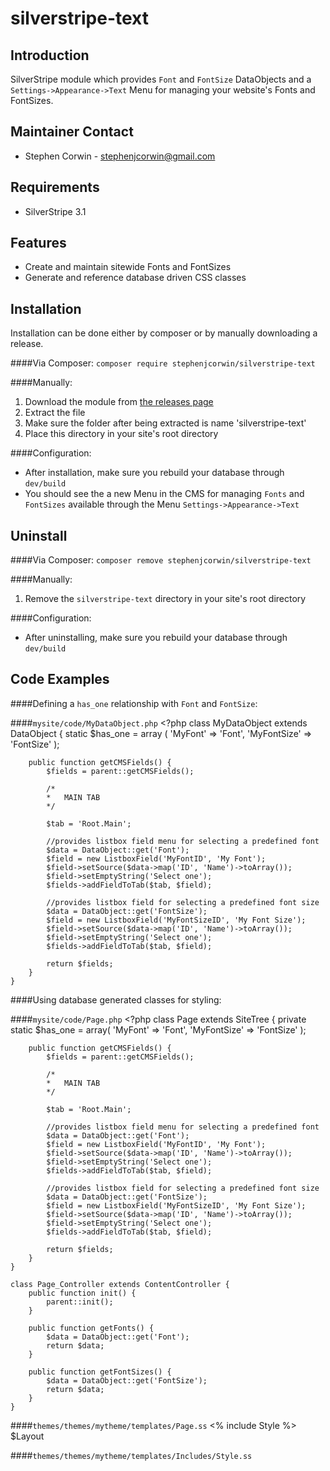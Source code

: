 silverstripe-text
=======================================

Introduction
---------------------------------------
SilverStripe module which provides `Font` and `FontSize` DataObjects and a `Settings->Appearance->Text` Menu for managing your website's Fonts and FontSizes.

Maintainer Contact
---------------------------------------
-   Stephen Corwin - <stephenjcorwin@gmail.com>
   
Requirements
---------------------------------------
-   SilverStripe 3.1

Features
---------------------------------------
-   Create and maintain sitewide Fonts and FontSizes
-   Generate and reference database driven CSS classes

Installation
---------------------------------------
Installation can be done either by composer or by manually downloading a release.

####Via Composer:
`composer require stephenjcorwin/silverstripe-text`

####Manually:
1.   Download the module from [the releases page](https://github.com/stephenjcorwin/silverstripe-text/releases)
2.   Extract the file
3.   Make sure the folder after being extracted is name 'silverstripe-text'
4.   Place this directory in your site's root directory

####Configuration:
-   After installation, make sure you rebuild your database through `dev/build`
-	You should see the a new Menu in the CMS for managing `Fonts` and `FontSizes` available through the Menu `Settings->Appearance->Text`

Uninstall
---------------------------------------
####Via Composer:
`composer remove stephenjcorwin/silverstripe-text`

####Manually:
1.   Remove the `silverstripe-text` directory in your site's root directory

####Configuration:
-   After uninstalling, make sure you rebuild your database through `dev/build`

Code Examples
---------------------------------------
####Defining a `has_one` relationship with `Font` and `FontSize`:

####`mysite/code/MyDataObject.php`
    <?php
    class MyDataObject extends DataObject {
        static $has_one = array (
            'MyFont' => 'Font',
            'MyFontSize' => 'FontSize'
        );
    
        public function getCMSFields() {
            $fields = parent::getCMSFields();
    
            /*
            *   MAIN TAB
            */
    
            $tab = 'Root.Main';
            
            //provides listbox field menu for selecting a predefined font
            $data = DataObject::get('Font');
            $field = new ListboxField('MyFontID', 'My Font');
    	    $field->setSource($data->map('ID', 'Name')->toArray());
    	    $field->setEmptyString('Select one');
    	    $fields->addFieldToTab($tab, $field);
            
            //provides listbox field for selecting a predefined font size
    	    $data = DataObject::get('FontSize');
    	    $field = new ListboxField('MyFontSizeID', 'My Font Size');
    	    $field->setSource($data->map('ID', 'Name')->toArray());
    	    $field->setEmptyString('Select one');
    	    $fields->addFieldToTab($tab, $field);
    
            return $fields;
    	}
    }

####Using database generated classes for styling:

####`mysite/code/Page.php`
    <?php
    class Page extends SiteTree {
    	private static $has_one = array(
    		'MyFont' => 'Font',
            'MyFontSize' => 'FontSize'
		);

		public function getCMSFields() {
            $fields = parent::getCMSFields();
    
            /*
            *   MAIN TAB
            */
    
            $tab = 'Root.Main';
            
            //provides listbox field menu for selecting a predefined font
    	    $data = DataObject::get('Font');
    	    $field = new ListboxField('MyFontID', 'My Font');
    	    $field->setSource($data->map('ID', 'Name')->toArray());
    	    $field->setEmptyString('Select one');
    	    $fields->addFieldToTab($tab, $field);
            
            //provides listbox field for selecting a predefined font size
    	    $data = DataObject::get('FontSize');
    	    $field = new ListboxField('MyFontSizeID', 'My Font Size');
    	    $field->setSource($data->map('ID', 'Name')->toArray());
    	    $field->setEmptyString('Select one');
    	    $fields->addFieldToTab($tab, $field);
    
            return $fields;
    	}
    }

    class Page_Controller extends ContentController {
    	public function init() {
			parent::init();
		}

    	public function getFonts() {
			$data = DataObject::get('Font');
			return $data;
		}

		public function getFontSizes() {
			$data = DataObject::get('FontSize');
			return $data;
		}
    }

####`themes/themes/mytheme/templates/Page.ss`
    <!DOCTYPE html>
	<html lang="$ContentLocale">
	<head>
		<% include Style %>
	</head>
		<body
			class="
				<% if $MyFont %>$MyFont.CSSClass<% end_if %>
				<% if $MyFontSize %>$MyFontSize.CSSClass<% end_if %>
			"
		>
			$Layout
		</body>
	</html>

####`themes/themes/mytheme/templates/Includes/Style.ss`
    <style>
		<% include Font_Style Data=$Fonts %>
		<% include FontSize_Style Data=$FontSizes %>
	</style>